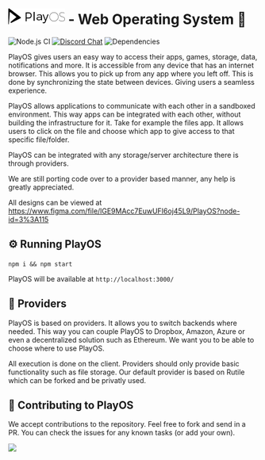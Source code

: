 # ![PlayOS](./screenshots/logo.png) - Web Operating System 🚀

![Node.js CI](https://github.com/Play-OS/PlayOS/workflows/Node.js%20CI/badge.svg)
 [![Discord Chat](https://img.shields.io/discord/605799122469126157.svg)](https://discord.gg/prWSGrZ)  ![Dependencies](https://david-dm.org/FranklinWaller/PlayOS.svg) 

PlayOS gives users an easy way to access their apps, games, storage, data, notifications and more. It is accessible from any device that has an internet browser. This allows you to pick up from any app where you left off. This is done by synchronizing the state between devices. Giving users a seamless experience.
 
PlayOS allows applications to communicate with each other in a sandboxed environment. This way apps can be integrated with each other, without building the infrastructure for it. Take for example the files app. It allows users to click on the file and choose which app to give access to that specific file/folder.

PlayOS can be integrated with any storage/server architecture there is through providers.

We are still porting code over to a provider based manner, any help is greatly appreciated.

All designs can be viewed at https://www.figma.com/file/lGE9MAcc7EuwUFI6oj45L9/PlayOS?node-id=3%3A115

## ⚙️ Running PlayOS
```npm i && npm start```

PlayOS will be available at `http://localhost:3000/`

## 🔌 Providers

PlayOS is based on providers. It allows you to switch backends where needed. This way you can couple PlayOS to Dropbox, Amazon, Azure or even a decentralized solution such as Ethereum. We want you to be able to choose where to use PlayOS.

All execution is done on the client. Providers should only provide basic functionality such as file storage. Our default provider is based on Rutile which can be forked and be privatly used.

## 📝 Contributing to PlayOS

We accept contributions to the repository. Feel free to fork and send in a PR. You can check the issues for any known tasks (or add your own).

![](./screenshots/window.png)
